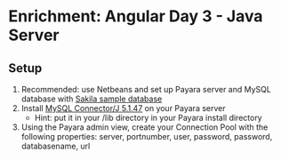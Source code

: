 # Enrichment: Angular Day 3 - Java Server
## Setup
1. Recommended: use Netbeans and set up Payara server and MySQL database with [Sakila sample database](https://dev.mysql.com/doc/sakila/en/)
2. Install [MySQL Connector/J 5.1.47](https://dev.mysql.com/downloads/connector/j/) on your Payara server
    - Hint: put it in your /lib directory in your Payara install directory
3. Using the Payara admin view, create your Connection Pool with the following properties: server, portnumber, user, password, password, databasename, url